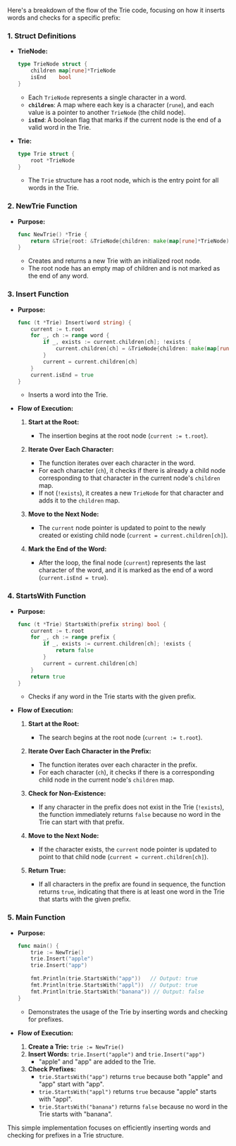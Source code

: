 Here's a breakdown of the flow of the Trie code, focusing on how it inserts words and checks for a specific prefix:

### **1. Struct Definitions**

- **TrieNode:**
  ```go
  type TrieNode struct {
      children map[rune]*TrieNode
      isEnd    bool
  }
  ```
  - Each `TrieNode` represents a single character in a word.
  - **`children`**: A map where each key is a character (`rune`), and each value is a pointer to another `TrieNode` (the child node).
  - **`isEnd`**: A boolean flag that marks if the current node is the end of a valid word in the Trie.

- **Trie:**
  ```go
  type Trie struct {
      root *TrieNode
  }
  ```
  - The `Trie` structure has a root node, which is the entry point for all words in the Trie.

### **2. NewTrie Function**

- **Purpose:**
  ```go
  func NewTrie() *Trie {
      return &Trie{root: &TrieNode{children: make(map[rune]*TrieNode)}}
  }
  ```
  - Creates and returns a new Trie with an initialized root node.
  - The root node has an empty map of children and is not marked as the end of any word.

### **3. Insert Function**

- **Purpose:**
  ```go
  func (t *Trie) Insert(word string) {
      current := t.root
      for _, ch := range word {
          if _, exists := current.children[ch]; !exists {
              current.children[ch] = &TrieNode{children: make(map[rune]*TrieNode)}
          }
          current = current.children[ch]
      }
      current.isEnd = true
  }
  ```
  - Inserts a word into the Trie.

- **Flow of Execution:**
  1. **Start at the Root:**
     - The insertion begins at the root node (`current := t.root`).

  2. **Iterate Over Each Character:**
     - The function iterates over each character in the word.
     - For each character (`ch`), it checks if there is already a child node corresponding to that character in the current node's `children` map.
     - If not (`!exists`), it creates a new `TrieNode` for that character and adds it to the `children` map.

  3. **Move to the Next Node:**
     - The `current` node pointer is updated to point to the newly created or existing child node (`current = current.children[ch]`).

  4. **Mark the End of the Word:**
     - After the loop, the final node (`current`) represents the last character of the word, and it is marked as the end of a word (`current.isEnd = true`).

### **4. StartsWith Function**

- **Purpose:**
  ```go
  func (t *Trie) StartsWith(prefix string) bool {
      current := t.root
      for _, ch := range prefix {
          if _, exists := current.children[ch]; !exists {
              return false
          }
          current = current.children[ch]
      }
      return true
  }
  ```
  - Checks if any word in the Trie starts with the given prefix.

- **Flow of Execution:**
  1. **Start at the Root:**
     - The search begins at the root node (`current := t.root`).

  2. **Iterate Over Each Character in the Prefix:**
     - The function iterates over each character in the prefix.
     - For each character (`ch`), it checks if there is a corresponding child node in the current node's `children` map.

  3. **Check for Non-Existence:**
     - If any character in the prefix does not exist in the Trie (`!exists`), the function immediately returns `false` because no word in the Trie can start with that prefix.

  4. **Move to the Next Node:**
     - If the character exists, the `current` node pointer is updated to point to that child node (`current = current.children[ch]`).

  5. **Return True:**
     - If all characters in the prefix are found in sequence, the function returns `true`, indicating that there is at least one word in the Trie that starts with the given prefix.

### **5. Main Function**

- **Purpose:**
  ```go
  func main() {
      trie := NewTrie()
      trie.Insert("apple")
      trie.Insert("app")
      
      fmt.Println(trie.StartsWith("app"))   // Output: true
      fmt.Println(trie.StartsWith("appl"))  // Output: true
      fmt.Println(trie.StartsWith("banana")) // Output: false
  }
  ```
  - Demonstrates the usage of the Trie by inserting words and checking for prefixes.

- **Flow of Execution:**
  1. **Create a Trie:** `trie := NewTrie()`
  2. **Insert Words:** `trie.Insert("apple")` and `trie.Insert("app")`
     - "apple" and "app" are added to the Trie.
  3. **Check Prefixes:** 
     - `trie.StartsWith("app")` returns `true` because both "apple" and "app" start with "app".
     - `trie.StartsWith("appl")` returns `true` because "apple" starts with "appl".
     - `trie.StartsWith("banana")` returns `false` because no word in the Trie starts with "banana". 

This simple implementation focuses on efficiently inserting words and checking for prefixes in a Trie structure.